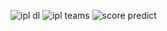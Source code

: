 
![ipl dl](https://github.com/NatarajAdithya/IPL_Score_Prediction/assets/81796579/9b0b4fbc-7f8a-408b-ab68-745b0f259473)
![ipl teams](https://github.com/NatarajAdithya/IPL_Score_Prediction/assets/81796579/2669b0d9-1f8f-41d8-99a2-415d700254c5)
![score predict](https://github.com/NatarajAdithya/IPL_Score_Prediction/assets/81796579/741278f9-1c57-42fd-80d1-1772fdefdbfe)
